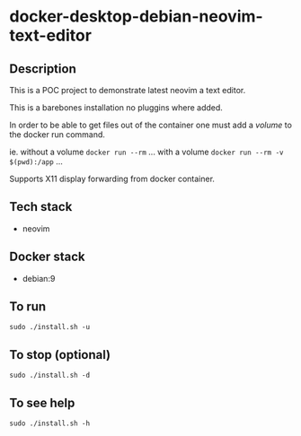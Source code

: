 # docker-desktop-debian-neovim-text-editor

## Description
This is a POC project to demonstrate latest neovim a text editor.

This is a barebones installation no pluggins where added.

In order to be able to get files out of the container one must add a *volume* to the docker run command.

ie.
without a volume
`docker run --rm` ...
with a volume
`docker run --rm -v $(pwd):/app` ...

Supports X11 display forwarding from docker container.

## Tech stack
- neovim

## Docker stack
- debian:9

## To run
`sudo ./install.sh -u`

## To stop (optional)
`sudo ./install.sh -d`

## To see help
`sudo ./install.sh -h`